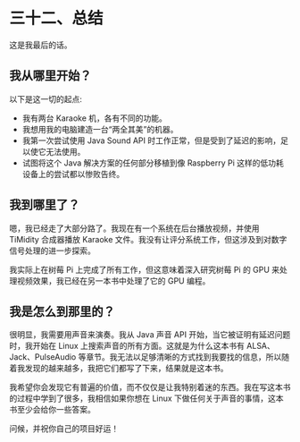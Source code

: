 # 三十二、总结

这是我最后的话。

## 我从哪里开始？

以下是这一切的起点:

*   我有两台 Karaoke 机，各有不同的功能。
*   我想用我的电脑建造一台“两全其美”的机器。
*   我第一次尝试使用 Java Sound API 时工作正常，但是受到了延迟的影响，足以使它无法使用。
*   试图将这个 Java 解决方案的任何部分移植到像 Raspberry Pi 这样的低功耗设备上的尝试都以惨败告终。

## 我到哪里了？

嗯，我已经走了大部分路了。我现在有一个系统在后台播放视频，并使用 TiMidity 合成器播放 Karaoke 文件。我没有让评分系统工作，但这涉及到对数字信号处理的进一步探索。

我实际上在树莓 Pi 上完成了所有工作，但这意味着深入研究树莓 Pi 的 GPU 来处理视频效果，我已经在另一本书中处理了它的 GPU 编程。

## 我是怎么到那里的？

很明显，我需要用声音来演奏。我从 Java 声音 API 开始，当它被证明有延迟问题时，我开始在 Linux 上搜索声音的所有方面。这就是为什么这本书有 ALSA、Jack、PulseAudio 等章节。我无法以足够清晰的方式找到我要找的信息，所以随着我发现的越来越多，我把它们都写了下来，结果就是这本书。

我希望你会发现它有普遍的价值，而不仅仅是让我特别着迷的东西。我在写这本书的过程中学到了很多，我相信如果你想在 Linux 下做任何关于声音的事情，这本书至少会给你一些答案。

问候，并祝你自己的项目好运！
